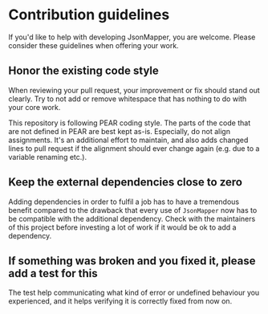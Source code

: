 # Contribution guidelines

If you'd like to help with developing JsonMapper, you are welcome. Please consider these guidelines when offering your work.

## Honor the existing code style

When reviewing your pull request, your improvement or fix should stand out clearly. Try to not add or remove whitespace that 
has nothing to do with your core work.

This repository is following PEAR coding style. The parts of the code that are not defined in PEAR are best kept as-is.
Especially, do not align assignments. It's an additional effort to maintain, and also adds changed lines to pull request if the 
alignment should ever change again (e.g. due to a variable renaming etc.).

## Keep the external dependencies close to zero

Adding dependencies in order to fulfil a job has to have a tremendous benefit compared to the drawback that every use of `JsonMapper` 
now has to be compatible with the additional dependency. Check with the maintainers of this project before investing a lot of work
if it would be ok to add a dependency.

## If something was broken and you fixed it, please add a test for this

The test help communicating what kind of error or undefined behaviour you experienced, and it helps verifying it is correctly fixed
from now on.
